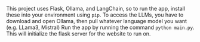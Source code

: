 This project uses Flask, Ollama, and LangChain, so to run the app, install these into your environment using `pip`.
To access the LLMs, you have to download and open Ollama, then pull whatever language model you want (e.g. LLama3, Mistral)
Run the app by running the command `python main.py`. This will initialize the flask server for the website to run on.
